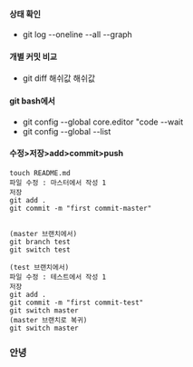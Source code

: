 #### 상태 확인
- git log --oneline --all --graph
#### 개별 커밋 비교
- git diff 해쉬값 해쉬값 


#### git bash에서 
- git config --global core.editor "code --wait
- git config --global --list

#### 수정>저장>add>commit>push
```
touch README.md
파일 수정 : 마스터에서 작성 1
저장
git add . 
git commit -m "first commit-master"


(master 브랜치에서)
git branch test
git switch test

(test 브랜치에서)
파일 수정 : 테스트에서 작성 1
저장
git add .
git commit -m "first commit-test"
git switch master
(master 브랜치로 복귀)
git switch master
```
### 안녕 
